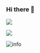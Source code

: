 ### Hi there 👋

<!--
**leetomlee123/leetomlee123** is a ✨ _special_ ✨ repository because its `README.md` (this file) appears on your GitHub profile.

Here are some ideas to get you started:

- 🔭 I’m currently working on ...
- 🌱 I’m currently learning ...
- 👯 I’m looking to collaborate on ...
- 🤔 I’m looking for help with ...
- 💬 Ask me about ...
- 📫 How to reach me: ...
- 😄 Pronouns: ...
- ⚡ Fun fact: ...
-->
![](https://visitor-badge.glitch.me/badge?page_id=leetomlee123.readme)

![](http://antzuhl.cn:4000/get/@leetomlee123.readme)

![info](https://github-readme-stats.vercel.app/api?username=leetomlee123&show_icons=true&count_private=true&hide=prs&theme=default_repocard)
